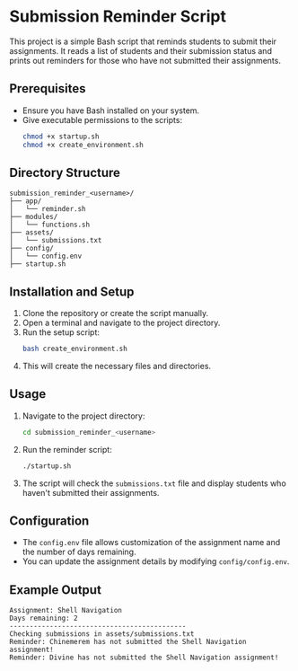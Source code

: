 # Submission Reminder Script

This project is a simple Bash script that reminds students to submit their assignments. It reads a list of students and their submission status and prints out reminders for those who have not submitted their assignments.

## Prerequisites
- Ensure you have Bash installed on your system.
- Give executable permissions to the scripts:
  ```bash
  chmod +x startup.sh
  chmod +x create_environment.sh
  ```

## Directory Structure
```
submission_reminder_<username>/
├── app/
│   └── reminder.sh
├── modules/
│   └── functions.sh
├── assets/
│   └── submissions.txt
├── config/
│   └── config.env
├── startup.sh
```  

## Installation and Setup
1. Clone the repository or create the script manually.
2. Open a terminal and navigate to the project directory.
3. Run the setup script:
   ```bash
   bash create_environment.sh
   ```
4. This will create the necessary files and directories.

## Usage
1. Navigate to the project directory:
   ```bash
   cd submission_reminder_<username>
   ```
2. Run the reminder script:
   ```bash
   ./startup.sh
   ```
3. The script will check the `submissions.txt` file and display students who haven't submitted their assignments.

## Configuration
- The `config.env` file allows customization of the assignment name and the number of days remaining.
- You can update the assignment details by modifying `config/config.env`.

## Example Output
```
Assignment: Shell Navigation
Days remaining: 2
--------------------------------------------
Checking submissions in assets/submissions.txt
Reminder: Chinemerem has not submitted the Shell Navigation assignment!
Reminder: Divine has not submitted the Shell Navigation assignment!
```


